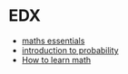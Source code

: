 # EDX
* [maths essentials](maths-essentials)
* [introduction to probability](introduction-to-probability)
* [How to learn math](How-to-learn-math)
